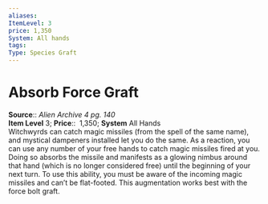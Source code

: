 ```yaml
---
aliases: 
ItemLevel: 3
price: 1,350
System: All hands
tags: 
Type: Species Graft
---
```


# Absorb Force Graft

**Source**:: _Alien Archive 4 pg. 140_  
**Item Level** 3;
**Price**::  1,350; **System** All Hands  
Witchwyrds can catch magic missiles (from the spell of the same name), and mystical dampeners installed let you do the same. As a reaction, you can use any number of your free hands to catch magic missiles fired at you. Doing so absorbs the missile and manifests as a glowing nimbus around that hand (which is no longer considered free) until the beginning of your next turn. To use this ability, you must be aware of the incoming magic missiles and can’t be flat-footed. This augmentation works best with the force bolt graft.
